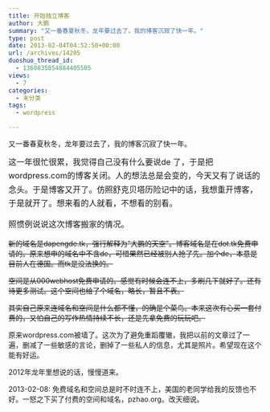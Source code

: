 ```yaml
---
title: 开始独立博客
author: 大鹏
summary: "又一番春夏秋冬，龙年要过去了，我的博客沉寂了快一年。"
type: post
date: 2013-02-04T04:52:50+00:00
url: /archives/14205
duoshuo_thread_id:
  - 1360835854884405505
views:
  - 7
categories:
  - 未分类
tags:
  - wordpress

---
```

又一番春夏秋冬，龙年要过去了，我的博客沉寂了快一年。

<span style="line-height: 1.714285714; font-size: 1rem;">这一年很忙很累，我觉得自己没有什么要说de 了，于是把wordpress.com的博客关闭。人的想法总是会变的，今天又有了说话的念头。于是博客又开了。仿照舒克贝塔历险记中的话，我想重开博客，于是就开了。想来看的人就看，不想看的别看。</span>

<span style="line-height: 1.714285714; font-size: 1rem;">照惯例说说这次博客搬家的情况。</span>

<del>新的域名是dapengde.tk，强行解释为“大鹏的天空”。博客域名是在dot.tk免费申请的。原来想申的域名中不含de，可惜果然已经被别人抢了先。加个de，本意是目前人在德国。而tk是没法换的。</del>

<del>空间是从000webhost免费申请的。感觉有时候会连不上，多刷几下就好了。还有待更多测试。这个空间也给了个域名，略长，暂且不表。</del>

<del>其实自己原来连域名和空间是什么都不懂，的确是个菜鸟。本来这次有心买一套付费的，又怕自己的写作热情持续不长，还是先拿免费的玩玩吧。</del>

原来wordpress.com被墙了。这次为了避免重蹈覆辙，我把以前的文章过了一遍，删减了一些敏感的言论，删掉了一些私人的信息，尤其是照片。希望现在这个能有好运。

2012年龙年里想说的话，慢慢道来。

2013-02-08: 免费域名和空间总是时不时连不上，美国的老同学给我的反馈也不好。一怒之下买了付费的空间和域名，pzhao.org。改天细说。
